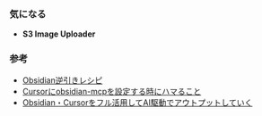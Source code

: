 
### 気になる
- **S3 Image Uploader**
### 参考
- [Obsidian逆引きレシピ](https://minerva.mamansoft.net/%F0%9F%93%97Obsidian%E9%80%86%E5%BC%95%E3%81%8D%E3%83%AC%E3%82%B7%E3%83%94/%F0%9F%93%92Obsidian%E9%80%86%E5%BC%95%E3%81%8D%E3%83%AC%E3%82%B7%E3%83%94)
- [Cursorにobsidian-mcpを設定する時にハマること](https://zenn.dev/shuzon/articles/15027f04d1b642)
- [Obsidian・Cursorをフル活用してAI駆動でアウトプットしていく](https://note.com/shu127/n/n61115b0b8c64)